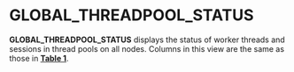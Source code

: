 # GLOBAL\_THREADPOOL\_STATUS<a name="EN-US_TOPIC_0245374746"></a>

**GLOBAL\_THREADPOOL\_STATUS**  displays the status of worker threads and sessions in thread pools on all nodes. Columns in this view are the same as those in  **[Table 1](local_threadpool_status.md#en-us_topic_0237122641_en-us_topic_0059778133_tc25f02433de2419f8da4d0a8c2c8e562)**.

